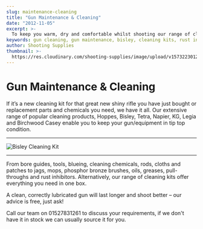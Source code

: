 ```yaml
---
slug: maintenance-cleaning
title: "Gun Maintenance & Cleaning"
date: "2012-11-05"
excerpt: >-
  To keep you warm, dry and comfortable whilst shooting our range of clothing from Harkila, Seeland, Baleno, and Bonart will be perfect.
keywords: gun cleaning, gun maintenance, bisley, cleaning kits, rust inhibitor
author: Shooting Supplies
thumbnail: >-
  https://res.cloudinary.com/shooting-supplies/image/upload/v1573223012/cleaning/Cleaning-Kit.jpg
---
```


# **Gun Maintenance & Cleaning**

If it’s a new cleaning kit for that great new shiny rifle you have just bought or replacement parts and chemicals you need, we have it all. Our extensive range of popular cleaning products, Hoppes, Bisley, Tetra, Napier, KG, Legia and Birchwood Casey enable you to keep your gun/equipment in tip top condition.

****

![Bisley Cleaning Kit](https://res.cloudinary.com/shooting-supplies/image/upload/v1573223012/cleaning/Cleaning-Kit.jpg)

****

From bore guides, tools, blueing, cleaning chemicals, rods, cloths and patches to jags, mops, phosphor bronze brushes, oils, greases, pull-throughs and rust inhibitors. Alternatively, our range of cleaning kits offer everything you need in one box.

A clean, correctly lubricated gun will last longer and shoot better – our advice is free, just ask!

Call our team on 01527831261 to discuss your requirements, if we don't have it in stock we can usually source it for you.
